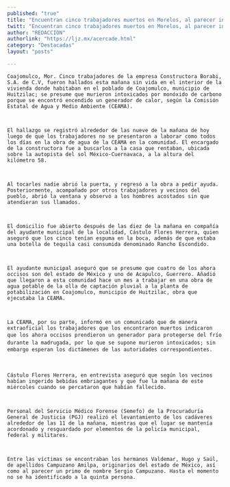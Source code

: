 ```yaml
---
published: "true"
title: "Encuentran cinco trabajadores muertos en Morelos, al parecer intoxicados"
twitt: "Encuentran cinco trabajadores muertos en Morelos, al parecer intoxicados"
author: "REDACCION"
authorlink: "https://ljz.mx/acercade.html"
category: "Destacadas"
layout: "posts"

---
```



  
    Coajomulco, Mor. Cinco trabajadores de la empresa Constructora Borabi, S.A. de C.V, fueron hallados esta mañana sin vida en el interior de la vivienda donde habitaban en el poblado de Coajomulco, municipio de Huitzilac; se presume que murieron intoxicados por monóxido de carbono porque se encontró encendido un generador de calor, según la Comisión Estatal de Agua y Medio Ambiente (CEAMA).
  
  
  
    El hallazgo se registró alrededor de las nueve de la mañana de hoy luego de que los trabajadores no se presentaron a laborar como todos los días en la obra de agua de la CEAMA en la comunidad. El encargado de la constructora fue a buscarlos a la casa que rentaban, ubicada sobre la autopista del sol México-Cuernavaca, a la altura del kilómetro 58.
  
  
  
    Al tocarles nadie abrió la puerta, y regresó a la obra a pedir ayuda. Posteriormente, acompañado por otros trabajadores y vecinos del pueblo, abrió la ventana y observó a los hombres acostados sin que atendieran sus llamados.
  
  
  
    El domicilio fue abierto después de las diez de la mañana en compañía del ayudante municipal de la localidad, Cástulo Flores Herrera, quien aseguró que los cinco tenían espuma en la boca, además de que estaba una botella de tequila casi consumida denominado Rancho Escondido.
  
  
  
    El ayudante municipal aseguró que se presume que cuatro de los ahora occisos son del estado de México y uno de Acapulco, Guerrero. Añadió que llegaron a esta comunidad hace un mes a trabajar en una obra de agua potable de la olla de captación pluvial a la planta de potabilización en Coajomulco, municipio de Huitzilac, obra que ejecutaba la CEAMA.
  
  
  
    La CEAMA, por su parte, informó en un comunicado que de manera extraoficial los trabajadores que los encontraron muertos indicaron que los ahora occisos prendieron un generador para protegerse del frío durante la madrugada, por lo que se supone murieron intoxicados; sin embargo esperan los dictámenes de las autoridades correspondientes.
  
  
  
    Cástulo Flores Herrera, en entrevista aseguró que según los vecinos habían ingerido bebidas embriagantes y que fue la mañana de este miércoles cuando se percataron que habían fallecido.
  
  
  
    Personal del Servicio Médico Forense (Semefo) de la Procuraduría General de Justicia (PGJ) realizó el levantamiento de los cadáveres alrededor de las 11 de la mañana, mientras que el lugar se mantenía acordonado y resguardado por elementos de la policía municipal, federal y militares.
  
  
  
    Entre las víctimas se encontraban los hermanos Valdemar, Hugo y Saúl, de apellidos Campuzano Amilpa, originarios del estado de México, así como al parecer un primo de nombre Sergio Campuzano. Hasta el momento no se ha identificado a la quinta persona.
  

